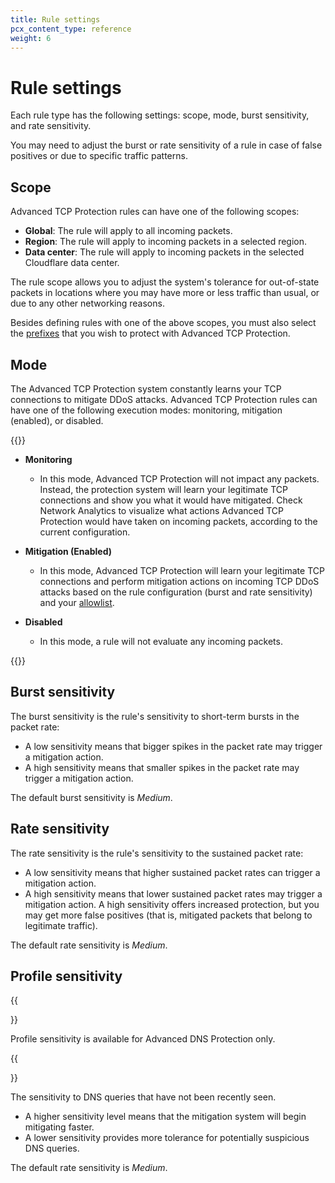 ```yaml
---
title: Rule settings
pcx_content_type: reference
weight: 6
---
```


# Rule settings

Each rule type has the following settings: scope, mode, burst sensitivity, and rate sensitivity.

You may need to adjust the burst or rate sensitivity of a rule in case of false positives or due to specific traffic patterns.

## Scope

Advanced TCP Protection rules can have one of the following scopes:

* **Global**: The rule will apply to all incoming packets.
* **Region**: The rule will apply to incoming packets in a selected region.
* **Data center**: The rule will apply to incoming packets in the selected Cloudflare data center.

The rule scope allows you to adjust the system's tolerance for out-of-state packets in locations where you may have more or less traffic than usual, or due to any other networking reasons.

Besides defining rules with one of the above scopes, you must also select the [prefixes](/ddos-protection/advanced-ddos-systems/concepts/#prefixes) that you wish to protect with Advanced TCP Protection.

## Mode

The Advanced TCP Protection system constantly learns your TCP connections to mitigate DDoS attacks. Advanced TCP Protection rules can have one of the following execution modes: monitoring, mitigation (enabled), or disabled.

{{<definitions>}}

* **Monitoring**

    * In this mode, Advanced TCP Protection will not impact any packets. Instead, the protection system will learn your legitimate TCP connections and show you what it would have mitigated. Check Network Analytics to visualize what actions Advanced TCP Protection would have taken on incoming packets, according to the current configuration.

* **​​Mitigation (Enabled)**

    * In this mode, Advanced TCP Protection will learn your legitimate TCP connections and perform mitigation actions on incoming TCP DDoS attacks based on the rule configuration (burst and rate sensitivity) and your [allowlist](/ddos-protection/advanced-ddos-systems/concepts/#allowlist).

* **Disabled**

    * In this mode, a rule will not evaluate any incoming packets.

{{</definitions>}}

## Burst sensitivity

The burst sensitivity is the rule's sensitivity to short-term bursts in the packet rate:

* A low sensitivity means that bigger spikes in the packet rate may trigger a mitigation action.
* A high sensitivity means that smaller spikes in the packet rate may trigger a mitigation action.

The default burst sensitivity is _Medium_.

## Rate sensitivity

The rate sensitivity is the rule's sensitivity to the sustained packet rate:

* A low sensitivity means that higher sustained packet rates can trigger a mitigation action.
* A high sensitivity means that lower sustained packet rates may trigger a mitigation action. A high sensitivity offers increased protection, but you may get more false positives (that is, mitigated packets that belong to legitimate traffic).

The default rate sensitivity is _Medium_.

## Profile sensitivity 

{{<Aside type="note">}}

Profile sensitivity is available for Advanced DNS Protection only.

{{</Aside>}}

The sensitivity to DNS queries that have not been recently seen.

* A higher sensitivity level means that the mitigation system will begin mitigating faster. 
* A lower sensitivity provides more tolerance for potentially suspicious DNS queries.

The default rate sensitivity is _Medium_.